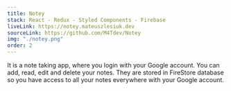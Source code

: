 ```yaml
---
title: Notey
stack: React - Redux - Styled Components - Firebase
liveLink: https://notey.mateuszlesiuk.dev
sourceLink: https://github.com/M4Tdev/Notey
img: "./notey.png"
order: 2
---
```


It is a note taking app, where you login with your Google account. You can add, read, edit and delete your notes. They are stored in FireStore database so you have access to all your notes everywhere with your Google account.